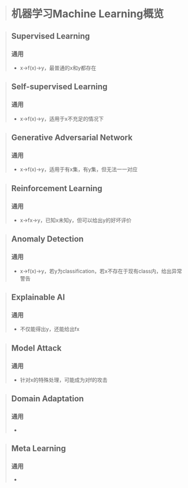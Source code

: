 <head>
<link rel = 'stylesheet' type = 'text/css' href = '../../css/notestyle.css'>
</head>

># 机器学习Machine Learning概览

>## Supervised Learning
>### 通用
>* x→f(x)→y，最普通的x和y都存在

>## Self-supervised Learning
>### 通用
>* x→f(x)→y，适用于x不充足的情况下

>## Generative Adversarial Network
>### 通用
>* x→f(x)→y，适用于有x集，有y集，但无法一一对应

>## Reinforcement Learning
>### 通用
>* x→fx→y，已知x未知y，但可以给出y的好坏评价

>## Anomaly Detection
>### 通用
>* x→f(x)→y，若y为classification，若x不存在于现有class内，给出异常警告

>## Explainable AI
>### 通用
>* 不仅能得出y，还能给出fx

>## Model Attack
>### 通用
>* 针对x的特殊处理，可能成为对f的攻击

>## Domain Adaptation
>### 通用
>* 

>## Meta Learning
>### 通用
>* 